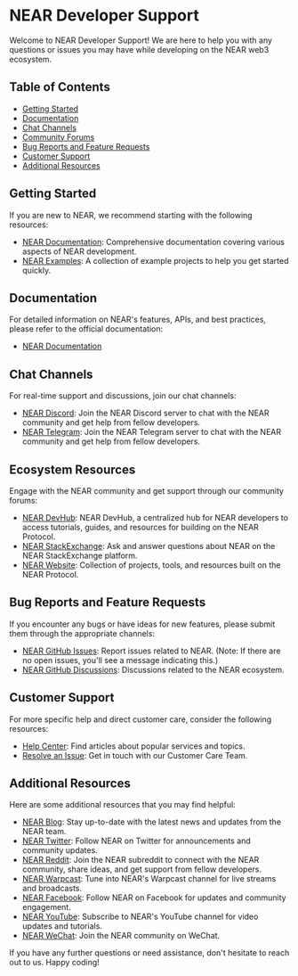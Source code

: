 # NEAR Developer Support

Welcome to NEAR Developer Support! We are here to help you with any questions or issues you may have while developing on the NEAR web3 ecosystem.

## Table of Contents
- [Getting Started](#getting-started)
- [Documentation](#documentation)
- [Chat Channels](#chat-channels)
- [Community Forums](#community-forums)
- [Bug Reports and Feature Requests](#bug-reports-and-feature-requests)
- [Customer Support](#customer-support)
- [Additional Resources](#additional-resources)

## Getting Started

If you are new to NEAR, we recommend starting with the following resources:

- [NEAR Documentation](https://docs.near.org/): Comprehensive documentation covering various aspects of NEAR development.
- [NEAR Examples](https://github.com/near-examples): A collection of example projects to help you get started quickly.

## Documentation

For detailed information on NEAR's features, APIs, and best practices, please refer to the official documentation:

- [NEAR Documentation](https://docs.near.org/)

## Chat Channels

For real-time support and discussions, join our chat channels:

- [NEAR Discord](http://near.chat/): Join the NEAR Discord server to chat with the NEAR community and get help from fellow developers.
- [NEAR Telegram](https://t.me/neardev): Join the NEAR Telegram server to chat with the NEAR community and get help from fellow developers.

## Ecosystem Resources
Engage with the NEAR community and get support through our community forums:
- [NEAR DevHub](https://near.org/devhub.near/widget/app): NEAR DevHub, a centralized hub for NEAR developers to access tutorials, guides, and resources for building on the NEAR Protocol.
- [NEAR StackExchange](https://near.stackexchange.com/): Ask and answer questions about NEAR on the NEAR StackExchange platform.
- [NEAR Website](https://near.org): Collection of projects, tools, and resources built on the NEAR Protocol.

## Bug Reports and Feature Requests

If you encounter any bugs or have ideas for new features, please submit them through the appropriate channels:

- [NEAR GitHub Issues](https://github.com/near/{repository}/issues): Report issues related to NEAR. (Note: If there are no open issues, you'll see a message indicating this.)
- [NEAR GitHub Discussions](https://github.com/orgs/near/discussions): Discussions related to the NEAR ecosystem.

## Customer Support

For more specific help and direct customer care, consider the following resources:

- [Help Center](https://nearhelp.zendesk.com/): Find articles about popular services and topics.
- [Resolve an Issue](https://nearhelp.zendesk.com/): Get in touch with our Customer Care Team.

## Additional Resources

Here are some additional resources that you may find helpful:

- [NEAR Blog](https://near.org/blog/): Stay up-to-date with the latest news and updates from the NEAR team.
- [NEAR Twitter](https://twitter.com/NEARProtocol): Follow NEAR on Twitter for announcements and community updates.
- [NEAR Reddit](https://www.reddit.com/r/nearprotocol/): Join the NEAR subreddit to connect with the NEAR community, share ideas, and get support from fellow developers.
- [NEAR Warpcast](https://warpcast.com/~/channel/near): Tune into NEAR's Warpcast channel for live streams and broadcasts.
- [NEAR Facebook](https://www.facebook.com/NEARProtocol): Follow NEAR on Facebook for updates and community engagement.
- [NEAR YouTube](https://www.youtube.com/channel/UCuKdIYVN8iE3fv8alyk1aMw): Subscribe to NEAR's YouTube channel for video updates and tutorials.
- [NEAR WeChat](https://pages.near.org/ecosystem/community/wechat/): Join the NEAR community on WeChat.

If you have any further questions or need assistance, don't hesitate to reach out to us. Happy coding!